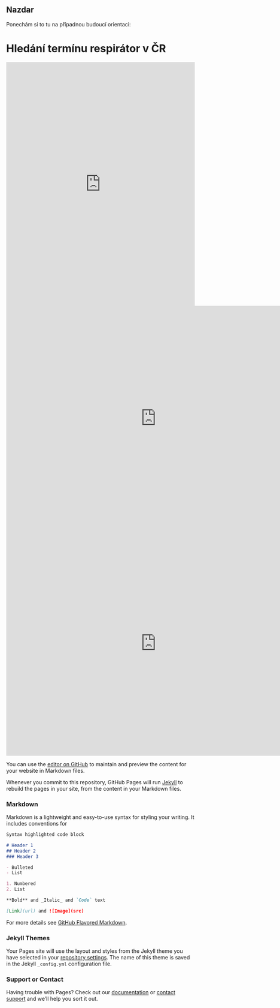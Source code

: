 ## Nazdar

Ponechám si to tu na případnou budoucí orientaci:

# Hledání termínu respirátor v ČR
<iframe src="https://cdn.knightlab.com/libs/storyline/latest/embed/index.html?dataURL=https%3A%2F%2Fdocs.google.com%2Fspreadsheets%2Fd%2F1PasYujEb-Q9IZP8WCBst4-AL8aKbOcAJYHxCfZ0zmxE%2Fedit%3Fusp%3Dsharing&amp;dataYCol=data&amp;dataXCol=date%2Ftime&amp;dataDateFormat=%25Y-%25m-%25d&amp;chartDateFormat=%25B%20%25d%2C%20%25Y&amp;chartYLabel=po%C4%8Det%20hled%C3%A1n%C3%AD&amp;sliderCardTitleCol=title&amp;sliderCardTextCol=text" style="width:100%;height:650px;" frameborder="0" marginwidth="0" marginheight="0" vspace="0" hspace="0"></iframe>
<a href="https://bit.ly/3knJMiX"></a>
<iframe src="https://uploads.knightlab.com/storymapjs/d6c2ab1363ba98d7f11750e175a2e59a/koupani/index.html" frameborder="0" width="800" height="600"></iframe>


<iframe src="https://uploads.knightlab.com/storymapjs/5de6cbd90102d818a59af85121f960e7/husitske-valky/draft.html" frameborder="0" width="800" height="600"></iframe>



You can use the [editor on GitHub](https://github.com/kknaislova/dh/edit/gh-pages/index.md) to maintain and preview the content for your website in Markdown files.

Whenever you commit to this repository, GitHub Pages will run [Jekyll](https://jekyllrb.com/) to rebuild the pages in your site, from the content in your Markdown files.

### Markdown

Markdown is a lightweight and easy-to-use syntax for styling your writing. It includes conventions for

```markdown
Syntax highlighted code block

# Header 1
## Header 2
### Header 3

- Bulleted
- List

1. Numbered
2. List

**Bold** and _Italic_ and `Code` text

[Link](url) and ![Image](src)
```

For more details see [GitHub Flavored Markdown](https://guides.github.com/features/mastering-markdown/).

### Jekyll Themes

Your Pages site will use the layout and styles from the Jekyll theme you have selected in your [repository settings](https://github.com/kknaislova/dh/settings). The name of this theme is saved in the Jekyll `_config.yml` configuration file.

### Support or Contact

Having trouble with Pages? Check out our [documentation](https://docs.github.com/categories/github-pages-basics/) or [contact support](https://support.github.com/contact) and we’ll help you sort it out.
